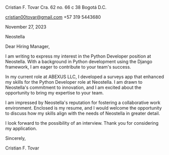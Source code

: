 Cristian F. Tovar
Cra. 62 no. 66 c 38
Bogotá D.C.

cristian00tovar@gmail.com
+57 319 5443680

November 27, 2023

Neostella

Dear Hiring Manager,

I am writing to express my interest in the Python Developer position at Neostella. With a background in Python development using the Django framework, I am eager to contribute to your team's success.

In my current role at ABEXUS LLC, I developed a surveys app that enhanced my skills for the Python Developer role at Neostella. I am drawn to Neostella's commitment to innovation, and I am excited about the opportunity to bring my expertise to your team.

I am impressed by Neostella's reputation for fostering a collaborative work environment. Enclosed is my resume, and I would welcome the opportunity to discuss how my skills align with the needs of Neostella in greater detail.

I look forward to the possibility of an interview. Thank you for considering my application.

Sincerely,

Cristian F. Tovar

